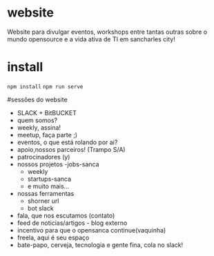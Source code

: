 # website
Website para divulgar eventos, workshops entre tantas outras sobre o mundo opensource e a vida ativa de TI em sancharles city!

# install
`npm install`
`npm run serve`

#sessões do website
 - SLACK + BitBUCKET
 - quem somos?
 - weekly, assina!
 - meetup, faça parte ;)
 - eventos, o que está rolando por ai?
 - apoio,nossos parceiros! (Trampo S/A)
 - patrocinadores (y)
 - nossos projetos
    -jobs-sanca
    - weekly
    - startups-sanca
    - e muito mais...
 - nossas ferramentas
    - shorner url
    - bot slack
 - fala, que nos escutamos (contato)
 - feed de noticias/artigos -  blog externo
 - incentivo para que o opensanca continue(vaquinha)
 - freela, aqui é seu espaço
 - bate-papo, cerveja, tecnologia e gente fina, cola no slack!


